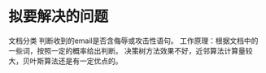 # 拟要解决的问题
文档分类
判断收到的email是否含侮辱或攻击性语句。
工作原理：根据文档中的一些词，按照一定的概率给出判断。
决策树方法效果不好，近邻算法计算量较大，贝叶斯算法还是有一定优点的。
